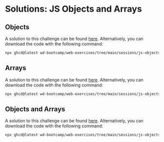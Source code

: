 # Solutions: JS Objects and Arrays


## Objects

A solution to this challenge can be found [here](https://github.com/wd-bootcamp/web-exercises/tree/main/sessions/js-objects-and-arrays/objects_solution). Alternatively, you can download the code with the following command:

```bash
npx ghcd@latest wd-bootcamp/web-exercises/tree/main/sessions/js-objects-and-arrays/objects_solution
```

## Arrays

A solution to this challenge can be found [here](https://github.com/wd-bootcamp/web-exercises/tree/main/sessions/js-objects-and-arrays/arrays_solution). Alternatively, you can download the code with the following command:

```bash
npx ghcd@latest wd-bootcamp/web-exercises/tree/main/sessions/js-objects-and-arrays/arrays_solution
```

## Objects and Arrays

A solution to this challenge can be found [here](https://github.com/wd-bootcamp/web-exercises/tree/main/sessions/js-objects-and-arrays/objects-and-arrays_solution). Alternatively, you can download the code with the following command:

```bash
npx ghcd@latest wd-bootcamp/web-exercises/tree/main/sessions/js-objects-and-arrays/objects-and-arrays_solution
```
